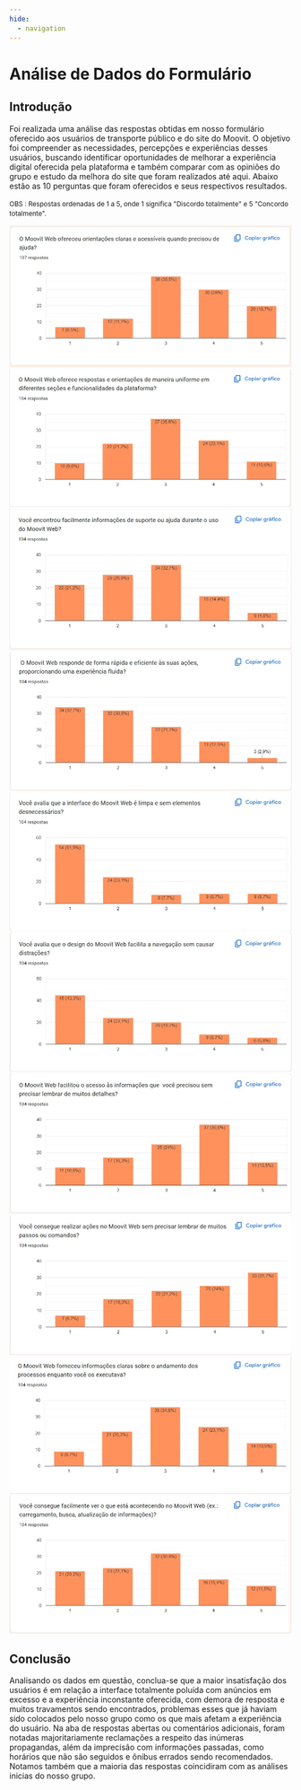 ```yaml
---
hide:
  - navigation
---
```


# Análise de Dados do Formulário 

## Introdução
Foi realizada uma análise das respostas obtidas em nosso formulário oferecido aos usuários de transporte público e do site do Moovit. O objetivo foi compreender as necessidades, percepções e experiências desses usuários, buscando identificar oportunidades de melhorar a experiência digital oferecida pela plataforma e também comparar com as opiniões do grupo e estudo da melhora do site que foram realizados até aqui. Abaixo estão as 10 perguntas que foram oferecidos e seus respectivos resultados. 

<small>OBS : Respostas ordenadas de 1 a 5, onde 1 significa "Discordo totalmente" e 5 "Concordo totalmente".</small>

![Pergunta 1](assets\form1.jpg)
![Pergunta 2](assets\form2.jpg)
![Pergunta 3](assets\form3.jpg)
![Pergunta 4](assets\form4.jpg)
![Pergunta 5](assets\form5.jpg)
![Pergunta 6](assets\form6.jpg)
![Pergunta 7](assets\form7.jpg)
![Pergunta 8](assets\form8.jpg)
![Pergunta 9](assets\form9.jpg)
![Pergunta 10](assets\form10.jpg)

## Conclusão
Analisando os dados em questão, conclua-se que a maior insatisfação dos usuários é em relação a interface totalmente poluída com anúncios em excesso e a experiência inconstante oferecida, com demora de resposta e muitos travamentos sendo encontrados, problemas esses que já haviam sido colocados pelo nosso grupo como os que mais afetam a experiência do usuário. Na aba de respostas abertas ou comentários adicionais, foram notadas majoritariamente reclamações a respeito das inúmeras propagandas, além da imprecisão com informações passadas, como horários que não são seguidos e ônibus errados sendo recomendados. Notamos também que a maioria das respostas coincidiram com as análises inicias do nosso grupo. 